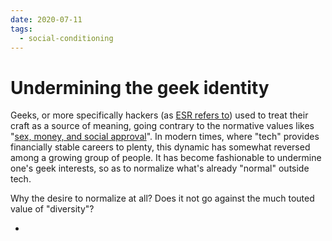 ```yaml
---
date: 2020-07-11
tags:
  - social-conditioning
---
```


# Undermining the geek identity

Geeks, or more specifically hackers (as [ESR refers to](http://www.catb.org/esr/faqs/hacker-howto.html)) used to treat their craft as a source of meaning, going contrary to the normative values likes "[sex, money, and social approval](http://www.catb.org/esr/faqs/hacker-howto.html)". In modern times, where "tech" provides financially stable careers to plenty, this dynamic has somewhat reversed among a growing group of people. It has become fashionable to undermine one's geek interests, so as to normalize what's already "normal" outside tech.

Why the desire to normalize at all? Does it not go against the much touted value of "diversity"?

* <b0f8727d>

